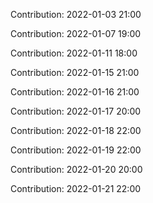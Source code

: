 Contribution: 2022-01-03 21:00

Contribution: 2022-01-07 19:00

Contribution: 2022-01-11 18:00

Contribution: 2022-01-15 21:00

Contribution: 2022-01-16 21:00

Contribution: 2022-01-17 20:00

Contribution: 2022-01-18 22:00

Contribution: 2022-01-19 22:00

Contribution: 2022-01-20 20:00

Contribution: 2022-01-21 22:00

